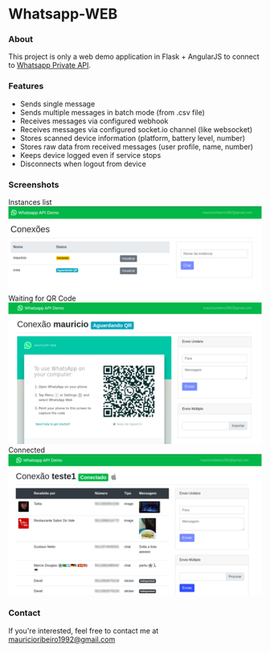 # Whatsapp-WEB

### About
This project is only a web demo application in Flask + AngularJS 
to connect to [Whatsapp Private API](https://github.com/mauricioribeiro/Whatsapp-API).

### Features
 - Sends single message
 - Sends multiple messages in batch mode (from .csv file)
 - Receives messages via configured webhook
 - Receives messages via configured socket.io channel (like websocket)
 - Stores scanned device information (platform, battery level, number)
 - Stores raw data from received messages (user profile, name, number)
 - Keeps device logged even if service stops
 - Disconnects when logout from device
  
### Screenshots
Instances list
<img src="home.png">
<br>
Waiting for QR Code
<img src="instance.png">
<br>
Connected
<img src="instance2.png">

### Contact
If you're interested, feel free to contact me at mauricioribeiro1992@gmail.com 
